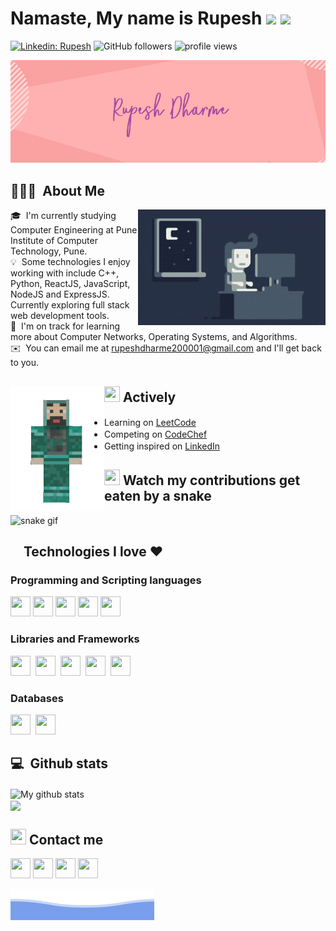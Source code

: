 # Namaste, My name is Rupesh <img src="https://user-images.githubusercontent.com/42378118/110234147-e3259600-7f4e-11eb-95be-0c4047144dea.gif" width="30">&nbsp;<img src="https://media4.giphy.com/media/259aIp7etgoXSNijRM/giphy.webp?cid=ecf05e47awgql5pl3x5dm6gt6mnhk0kma7pi0loegvt64s6d&rid=giphy.webp&ct=s" width=30>

[![Linkedin: Rupesh](https://img.shields.io/badge/-Rupesh-blue?style=flat-square&logo=Linkedin&logoColor=white&link=https://www.linkedin.com/in/rupeshdharme/)](https://www.linkedin.com/in/rupeshdharme)
![GitHub followers](https://img.shields.io/github/followers/rupesh-dharme?label=Follow&style=social)
<img alt = "profile views" src="https://komarev.com/ghpvc/?username=rupesh-dharme&color=brightgreen">

![My fancy name](images/name.png)

## 👨🏻‍💻 &nbsp;About Me

<img alt="Night Coding" src="https://raw.githubusercontent.com/AVS1508/AVS1508/master/assets/Night-Coding.gif" align="right"/>

🎓 &nbsp;I'm currently studying Computer Engineering at Pune Institute of Computer Technology, Pune.\
💡 &nbsp;Some technologies I enjoy working with include C++, Python, ReactJS, JavaScript, NodeJS and ExpressJS. Currently exploring full stack web development tools.\
🌱 &nbsp;I'm on track for learning more about Computer Networks, Operating Systems, and Algorithms.\
✉️ &nbsp;You can email me at rupeshdharme200001@gmail.com and I'll get back to you.

## <img height="25" width="25" src="https://img.icons8.com/dotty/2x/running.png" /> Actively  <a href="https://www.linkedin.com/in/rupeshdharme/"><img align="left" width="150"  src="images/minecraft-man.gif"></a>


- Learning on <a href="https://leetcode.com/rupesh_dharme/">LeetCode</a> <img src="https://img.icons8.com/external-tal-revivo-color-tal-revivo/2x/external-level-up-your-coding-skills-and-quickly-land-a-job-logo-color-tal-revivo.png" height="16" width="16">
- Competing on <a href="https://www.codechef.com/users/rupesh_dharme">CodeChef</a> <img src="https://img.icons8.com/color/2x/codechef.png" height="16" width="16">
- Getting inspired on <a href="https://www.linkedin.com/in/rupeshdharme/">LinkedIn</a> <img height="16" width="16" src="https://img.icons8.com/fluency/2x/linkedin.png" />


## <img height="25" width="25" src="https://img.icons8.com/color/2x/snake.png" /> Watch my contributions get eaten by a snake

![snake gif](https://github.com/rupesh-dharme/rupesh-dharme/blob/output/github-contribution-grid-snake.svg)

## <img src="https://img.icons8.com/external-flatarticons-blue-flatarticons/2x/external-gear-design-thinking-flatarticons-blue-flatarticons.png" height="16" width="16"> Technologies I love ♥

### Programming and Scripting languages

<p>
  <img height="32" width="32" src="https://img.icons8.com/color/2x/python.png" />
  <img height="32" width="32" src="https://img.icons8.com/color/2x/c-plus-plus-logo.png" />
  <img height="32" width="32" src="https://img.icons8.com/color/2x/html-5.png" />
  <img height="32" width="32" src="https://img.icons8.com/color/2x/css3.png" />
  <img height="32" width="32" src="https://img.icons8.com/color/2x/javascript.png" />
</p>

### Libraries and Frameworks

<p>
<img height="32" width="32" src="https://img.icons8.com/color/2x/nodejs.png" />&nbsp;
<img height="32" width="32" src="https://img.icons8.com/office/2x/react.png" />&nbsp;
<img height="32" width="32" src="https://img.icons8.com/color/2x/bootstrap.png" />&nbsp;
<img height="32" width="32" src="https://img.icons8.com/external-tal-revivo-shadow-tal-revivo/2x/external-jquery-is-a-javascript-library-designed-to-simplify-html-logo-shadow-tal-revivo.png" />&nbsp;
<img height="32" width="32" src="https://img.icons8.com/color/2x/django.png" />
 

### Databases

<p>
<img height="32" width="32" src="https://img.icons8.com/color/2x/mysql-logo.png" />&nbsp;
<img height="32" width="32" src="https://img.icons8.com/external-tal-revivo-shadow-tal-revivo/2x/external-mongodb-a-cross-platform-document-oriented-database-program-logo-shadow-tal-revivo.png" />
</p>

## 💻 &nbsp;Github stats

<img align="center" src="https://github-readme-stats.vercel.app/api?username=rupesh-dharme&show_icons=true&include_all_commits=true&theme=cobalt&hide_border=true" alt="My github stats" />

<br>

<img align="center" src="https://github-readme-stats.vercel.app/api/top-langs/?username=rupesh-dharme&langs_count=6&hide=jupyter%20notebook&layout=compact&theme=cobalt&hide_border=true" />


## <img height="25" width="25" src="https://img.icons8.com/external-justicon-flat-justicon/2x/external-hand-shake-woman-day-justicon-flat-justicon.png" /> Contact me

[<img height="32" width="32" src="https://img.icons8.com/ios-filled/2x/github.png" />](https://github.com/rupesh-dharme)
[<img height="32" width="32" src="https://img.icons8.com/color/2x/facebook-new.png" />](https://www.facebook.com/rupesh.dharme.33/)
[<img height="32" width="32" src="https://img.icons8.com/color/2x/instagram-new.png" />](https://www.instagram.com/rupesh_dharme/)
[<img height="32" width="32" src="https://img.icons8.com/fluency/2x/linkedin.png" />](https://www.linkedin.com/in/rupeshdharme)


![Bottom](images/bottom_header.svg)
